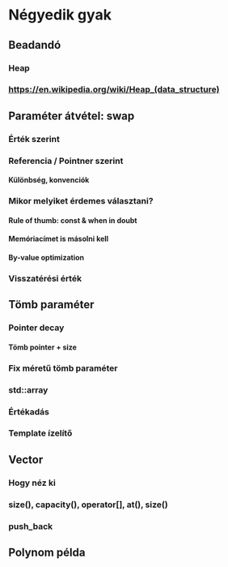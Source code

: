 # Négyedik gyak

## Beadandó
### Heap
### https://en.wikipedia.org/wiki/Heap_(data_structure)

## Paraméter átvétel: swap
### Érték szerint
### Referencia / Pointner szerint
#### Különbség, konvenciók

### Mikor melyiket érdemes választani?
#### Rule of thumb: const & when in doubt
#### Memóriacímet is másolni kell
#### By-value optimization

### Visszatérési érték

## Tömb paraméter
### Pointer decay
#### Tömb pointer + size
### Fix méretű tömb paraméter
### std::array
### Értékadás
### Template ízelítő

## Vector
### Hogy néz ki
### size(), capacity(), operator[], at(), size()
### push_back

## Polynom példa
